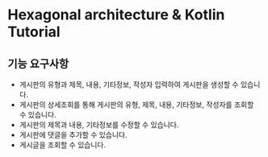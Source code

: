 # Hexagonal architecture & Kotlin Tutorial

## 기능 요구사항 

- 게시판의 유형과 제목, 내용, 기타정보, 작성자 입력하여 게시판을 생성할 수 있습니다.
- 게시판의 상세조회를 통해 게시판의 유형, 제목, 내용, 기타정보, 작성자를 조회할 수 있습니다.
- 게시판의 제목과 내용, 기타정보를 수정할 수 있습니다.
- 게시판에 댓글을 추가할 수 있습니다.
- 게시글을 조회할 수 있습니다.